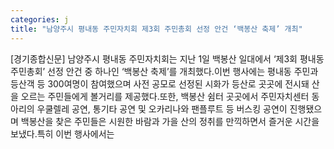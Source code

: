 ```yaml
---
categories: j
title: "남양주시 평내동 주민자치회 제3회 주민총회 선정 안건 ‘백봉산 축제’ 개최"
---
```

[경기종합신문] 남양주시 평내동 주민자치회는 지난 1일 백봉산 일대에서 ‘제3회 평내동 주민총회’ 선정 안건 중 하나인 ‘백봉산 축제’를 개최했다.이번 행사에는 평내동 주민과 등산객 등 300여명이 참여했으며 사전 공모로 선정된 시화가 등산로 곳곳에 전시돼 산을 오르는 주민들에게 볼거리를 제공했다.또한, 백봉산 쉼터 곳곳에서 주민자치센터 동아리의 우쿨렐레 공연, 통기타 공연 및 오카리나와 팬플루트 등 버스킹 공연이 진행됐으며 백봉산을 찾은 주민들은 시원한 바람과 가을 산의 정취를 만끽하면서 즐거운 시간을 보냈다.특히 이번 행사에서는